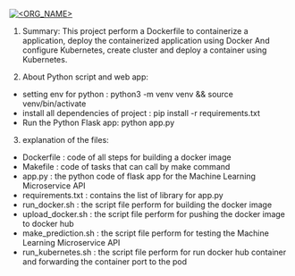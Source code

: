 [![<ORG_NAME>](https://circleci.com/gh/nyubblue/microservice-kube_udacity_lab.svg?style=svg)](<https://github.com/nyubblue/microservice-kube_udacity_lab>)

1. Summary: This project perform a Dockerfile to containerize a application, deploy the containerized application using Docker
And configure Kubernetes, create cluster and deploy a container using Kubernetes.

2. About Python script and web app:
- setting env for python : python3 -m venv venv && source venv/bin/activate
- install all dependencies of project : pip install -r requirements.txt
- Run the Python Flask app: python app.py

3. explanation of the files:
- Dockerfile : code of all steps for building a docker image
- Makefile : code of tasks that can call by make command
- app.py : the python code of flask app for the Machine Learning Microservice API
- requirements.txt : contains the list of library for app.py
- run_docker.sh : the script file perform for building the docker image
- upload_docker.sh : the script file perform for pushing the docker image to docker hub
- make_prediction.sh : the script file perform for testing the Machine Learning Microservice API
- run_kubernetes.sh : the script file perform for run docker hub container and forwarding the container port to the pod